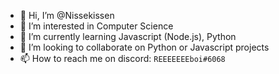 - 👋 Hi, I’m @Nissekissen
- 👀 I’m interested in Computer Science
- 🌱 I’m currently learning Javascript (Node.js), Python
- 💞️ I’m looking to collaborate on Python or Javascript projects
- 📫 How to reach me on discord: `REEEEEEEboi#6068`

<!---
Nissekissen/Nissekissen is a ✨ special ✨ repository because its `README.md` (this file) appears on your GitHub profile.
You can click the Preview link to take a look at your changes.
--->
